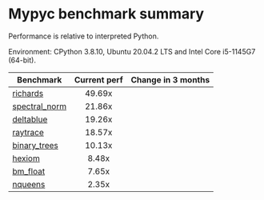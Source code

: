 # Mypyc benchmark summary

Performance is relative to interpreted Python.

Environment: CPython 3.8.10, Ubuntu 20.04.2 LTS and Intel Core i5-1145G7 (64-bit).

| Benchmark | Current perf | Change in 3 months |
| --- | :---: | :---: |
| [richards](benchmarks/richards.md) | 49.69x |  |
| [spectral_norm](benchmarks/spectral_norm.md) | 21.86x |  |
| [deltablue](benchmarks/deltablue.md) | 19.26x |  |
| [raytrace](benchmarks/raytrace.md) | 18.57x |  |
| [binary_trees](benchmarks/binary_trees.md) | 10.13x |  |
| [hexiom](benchmarks/hexiom.md) | 8.48x |  |
| [bm_float](benchmarks/bm_float.md) | 7.65x |  |
| [nqueens](benchmarks/nqueens.md) | 2.35x |  |
